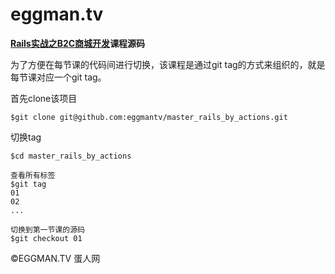# eggman.tv

**[Rails实战之B2C商城开发](http://eggman.tv/c/s-master-rails-by-actions)课程源码**

为了方便在每节课的代码间进行切换，该课程是通过git tag的方式来组织的，就是每节课对应一个git tag。

首先clone该项目

```shell
$git clone git@github.com:eggmantv/master_rails_by_actions.git
```

切换tag
```shell
$cd master_rails_by_actions

查看所有标签
$git tag
01
02
...

切换到第一节课的源码
$git checkout 01
```

©EGGMAN.TV 蛋人网

